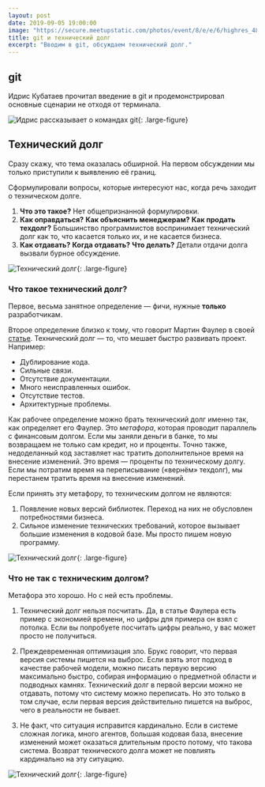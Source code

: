 ```yaml
---
layout: post
date: 2019-09-05 19:00:00
image: "https://secure.meetupstatic.com/photos/event/8/e/e/6/highres_484416582.jpeg"
title: git и технический долг
excerpt: "Вводим в git, обсуждаем технический долг."
---
```


## git

Идрис Кубатаев прочитал введение в git и продемонстрировал основные сценарии не отходя от терминала.

![Идрис рассказывает о командах git](https://secure.meetupstatic.com/photos/event/1/f/8/highres_484620504.jpeg){: .large-figure}

## Технический долг

Сразу скажу, что тема оказалась обширной. На первом обсуждении мы только приступили к выявлению её границ.

Сформулировали вопросы, которые интересуют нас, когда речь заходит о техническом долге.

1. **Что это такое?** Нет общепризнанной формулировки.
1. **Как оправдаться?** **Как объяснить менеджерам?** **Как продать техдолг?** Большинство программистов воспринимает технический долг как то, что касается только их, и не касается бизнеса.
1. **Как отдавать?** **Когда отдавать?** **Что делать?** Детали отдачи долга вызвали бурное обсуждение.

![Технический долг](https://secure.meetupstatic.com/photos/event/d/d/5/highres_484623541.jpeg){: .large-figure}

### Что такое технический долг?

Первое, весьма занятное определение&nbsp;&mdash; фичи, нужные **только** разработчикам.

Второе определение близко к тому, что говорит Мартин Фаулер в своей [статье](https://habr.com/ru/post/453280/). Технический долг&nbsp;&mdash; то, что мешает быстро развивать проект. Например:

* Дублирование кода.
* Сильные связи.
* Отсутствие документации.
* Много неисправленных ошибок.
* Отсутствие тестов.
* Архитектурные проблемы.

Как рабочее определение можно брать технический долг именно так, как определяет его Фаулер. Это *метафора*, которая проводит параллель с финансовым долгом. Если мы заняли деньги в банке, то мы возвращаем не только сам кредит, но и проценты. Точно также, недоделанный код заставляет нас тратить дополнительное время на внесение изменений. Это время&nbsp;&mdash; проценты по техническому долгу. Если мы потратим время на переписывание (&laquo;вернём&raquo; техдолг), мы перестанем тратить время на внесение изменений.

Если принять эту метафору, то техническим долгом не являются:

1. Появление новых версий библиотек. Переход на них не обусловлен потребностями бизнеса.
1. Сильное изменение технических требований, которое вызывает большие изменения в кодовой базе. Мы просто пишем новую программу.

![Технический долг](https://secure.meetupstatic.com/photos/event/d/d/7/highres_484623543.jpeg){: .large-figure}

### Что не так с техническим долгом?

Метафора это хорошо. Но с ней есть проблемы.

1. Технический долг нельзя посчитать. Да, в статье Фаулера есть пример с экономией времени, но цифры для примера он взял с потолка. Если вы попробуете посчитать цифры реально, у вас может просто не получиться.

1. Преждевременная оптимизация зло. Брукс говорит, что первая версия системы пишется на выброс. Если взять этот подход в качестве рабочей модели, можно писать первую версию максимально быстро, собирая информацию о предметной области и подводных камнях. Технический долг в первой версии можно не отдавать, потому что систему можно переписать. Но это только в том случае, если первая версия действительно пишется на выброс, чего в реальности не бывает.

1. Не факт, что ситуация исправится кардинально. Если в системе сложная логика, много агентов, большая кодовая база, внесение изменений может оказаться длительным просто потому, что такова система. Возврат технического долга может не повлиять кардинально на эту ситуацию.




![Технический долг](https://secure.meetupstatic.com/photos/event/d/d/a/highres_484623546.jpeg){: .large-figure}

